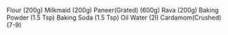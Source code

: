 Flour (200g)
Milkmaid (200g)
Paneer(Grated) (600g)
Rava (200g)
Baking Powder (1.5 Tsp)
Baking Soda (1.5 Tsp)
Oil
Water (2l)
Cardamom(Crushed) (7-9) 